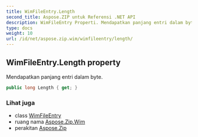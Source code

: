 ```yaml
---
title: WimFileEntry.Length
second_title: Aspose.ZIP untuk Referensi .NET API
description: WimFileEntry Properti. Mendapatkan panjang entri dalam byte.
type: docs
weight: 10
url: /id/net/aspose.zip.wim/wimfileentry/length/
---
```

## WimFileEntry.Length property

Mendapatkan panjang entri dalam byte.

```csharp
public long Length { get; }
```

### Lihat juga

* class [WimFileEntry](../)
* ruang nama [Aspose.Zip.Wim](../../wimfileentry/)
* perakitan [Aspose.Zip](../../../)


